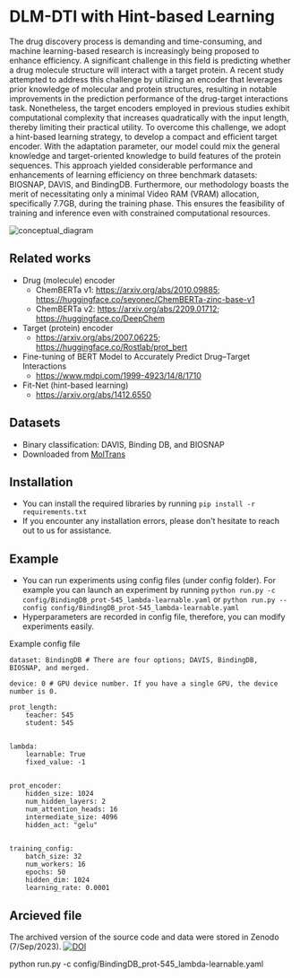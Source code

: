 # DLM-DTI with Hint-based Learning

The drug discovery process is demanding and time-consuming, and machine learning-based research is increasingly being proposed to enhance efficiency. A significant challenge in this field is predicting whether a drug molecule structure will interact with a target protein. A recent study attempted to address this challenge by utilizing an encoder that leverages prior knowledge of molecular and protein structures, resulting in notable improvements in the prediction performance of the drug-target interactions task. Nonetheless, the target encoders employed in previous studies exhibit computational complexity that increases quadratically with the input length, thereby limiting their practical utility. To overcome this challenge, we adopt a hint-based learning strategy, to develop a compact and efficient target encoder. With the adaptation parameter, our model could mix the general knowledge and target-oriented knowledge to build features of the protein sequences. This approach yielded considerable performance and enhancements of learning efficiency on three benchmark datasets: BIOSNAP, DAVIS, and BindingDB. Furthermore, our methodology boasts the merit of necessitating only a minimal Video RAM (VRAM) allocation, specifically 7.7GB, during the training phase. This ensures the feasibility of training and inference even with constrained computational resources.

![conceptual_diagram](https://user-images.githubusercontent.com/37280722/230818993-072d3c21-b580-4d16-9651-aa745f30153b.jpg)

## Related works
- Drug (molecule) encoder
	- ChemBERTa v1:	https://arxiv.org/abs/2010.09885; https://huggingface.co/seyonec/ChemBERTa-zinc-base-v1
	- ChemBERTa v2: https://arxiv.org/abs/2209.01712; https://huggingface.co/DeepChem
- Target (protein) encoder
	- https://arxiv.org/abs/2007.06225; https://huggingface.co/Rostlab/prot_bert
- Fine-tuning of BERT Model to Accurately Predict Drug–Target Interactions
	- https://www.mdpi.com/1999-4923/14/8/1710
- Fit-Net (hint-based learning)
	- https://arxiv.org/abs/1412.6550

## Datasets
- Binary classification: DAVIS, Binding DB, and BIOSNAP
- Downloaded from [MolTrans](https://github.com/kexinhuang12345/MolTrans/tree/master/dataset)

## Installation
- You can install the required libraries by running `pip install -r requirements.txt`
- If you encounter any installation errors, please don't hesitate to reach out to us for assistance.

## Example
- You can run experiments using config files (under config folder). For example you can launch an experiment by running `python run.py -c config/BindingDB_prot-545_lambda-learnable.yaml` or `python run.py --config config/BindingDB_prot-545_lambda-learnable.yaml`
- Hyperparameters are recorded in config file, therefore, you can modify experiments easily. 

Example config file

```
dataset: BindingDB # There are four options; DAVIS, BindingDB, BIOSNAP, and merged. 

device: 0 # GPU device number. If you have a single GPU, the device number is 0.

prot_length: 
    teacher: 545
    student: 545


lambda:
    learnable: True
    fixed_value: -1


prot_encoder:
    hidden_size: 1024
    num_hidden_layers: 2
    num_attention_heads: 16
    intermediate_size: 4096
    hidden_act: "gelu"


training_config:
    batch_size: 32
    num_workers: 16
    epochs: 50
    hidden_dim: 1024
    learning_rate: 0.0001
```

## Arcieved file
The archived version of the source code and data were stored in Zenodo (7/Sep/2023).
[![DOI](https://zenodo.org/badge/DOI/10.5281/zenodo.8324897.svg)](https://doi.org/10.5281/zenodo.8324897)


python run.py -c config/BindingDB_prot-545_lambda-learnable.yaml